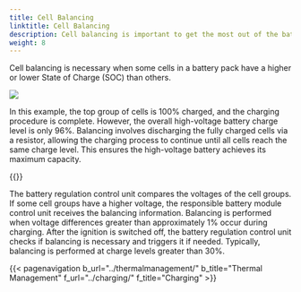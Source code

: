 ```yaml
---
title: Cell Balancing
linktitle: Cell Balancing
description: Cell balancing is important to get the most out of the battery.
weight: 8
---
```

<!-- markdownlint-disable MD033 -->

Cell balancing is necessary when some cells in a battery pack have a higher or lower State of Charge (SOC) than others.

<img src="cellbalancing.drawio.svg" class="img-fluid">

In this example, the top group of cells is 100% charged, and the charging procedure is complete. However, the overall high-voltage battery charge level is only 96%. Balancing involves discharging the fully charged cells via a resistor, allowing the charging process to continue until all cells reach the same charge level. This ensures the high-voltage battery achieves its maximum capacity.

{{<evkxdisplayaddarticle />}}

The battery regulation control unit compares the voltages of the cell groups. If some cell groups have a higher voltage, the responsible battery module control unit receives the balancing information. Balancing is performed when voltage differences greater than approximately 1% occur during charging. After the ignition is switched off, the battery regulation control unit checks if balancing is necessary and triggers it if needed. Typically, balancing is performed at charge levels greater than 30%.

{{< pagenavigation b_url="../thermalmanagement/" b_title="Thermal Management" f_url="../charging/" f_title="Charging" >}}